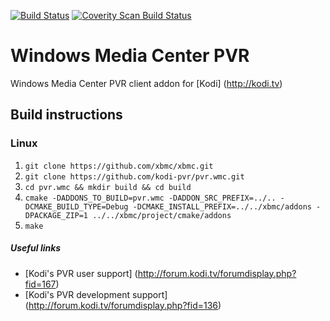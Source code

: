 [![Build Status](https://travis-ci.org/kodi-pvr/pvr.wmc.svg?branch=Jarvis)](https://travis-ci.org/kodi-pvr/pvr.wmc)
[![Coverity Scan Build Status](https://scan.coverity.com/projects/5120/badge.svg)](https://scan.coverity.com/projects/5120)

# Windows Media Center PVR
Windows Media Center PVR client addon for [Kodi] (http://kodi.tv)

## Build instructions

### Linux

1. `git clone https://github.com/xbmc/xbmc.git`
2. `git clone https://github.com/kodi-pvr/pvr.wmc.git`
3. `cd pvr.wmc && mkdir build && cd build`
4. `cmake -DADDONS_TO_BUILD=pvr.wmc -DADDON_SRC_PREFIX=../.. -DCMAKE_BUILD_TYPE=Debug -DCMAKE_INSTALL_PREFIX=../../xbmc/addons -DPACKAGE_ZIP=1 ../../xbmc/project/cmake/addons`
5. `make`

##### Useful links

* [Kodi's PVR user support] (http://forum.kodi.tv/forumdisplay.php?fid=167)
* [Kodi's PVR development support] (http://forum.kodi.tv/forumdisplay.php?fid=136)
